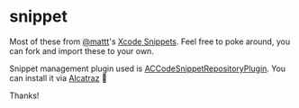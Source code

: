 snippet
=======

Most of these from [@mattt](https://github.com/mattt)'s [Xcode Snippets](https://github.com/mattt/Xcode-Snippets). Feel free to poke around, you can fork and import these to your own.

Snippet management plugin used is [ACCodeSnippetRepositoryPlugin](https://github.com/acoomans/ACCodeSnippetRepositoryPlugin). You can install it via [Alcatraz](http://alcatraz.io) :rocket:

Thanks!
